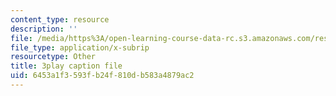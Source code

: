 ```yaml
---
content_type: resource
description: ''
file: /media/https%3A/open-learning-course-data-rc.s3.amazonaws.com/res-18-006-calculus-revisited-single-variable-calculus-fall-2010/6453a1f3593fb24f810db583a4879ac2_dNyLGmiYQY0.srt
file_type: application/x-subrip
resourcetype: Other
title: 3play caption file
uid: 6453a1f3-593f-b24f-810d-b583a4879ac2
---
```

